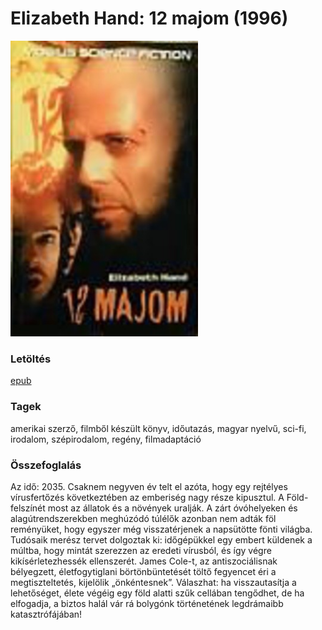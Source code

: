 # <a name="id_779">Elizabeth Hand: 12 majom (1996)</a>
<img src="https://github.com/BercziSandor/calibre_lib/raw/main/libs/main/Elizabeth%20Hand/12%20Majom%20%28779%29/cover.jpg" alt="cover" width="300"/>

### Letöltés
[epub](https://github.com/BercziSandor/calibre_lib/raw/main/libs/main/Elizabeth%20Hand/12%20Majom%20%28779%29/12%20majom%20-%20Elizabeth%20Hand.epub)

### Tagek
amerikai szerző, filmből készült könyv, időutazás, magyar nyelvű, sci-fi, irodalom, szépirodalom, regény, filmadaptáció

### Összefoglalás
<p class="description">Az idő: 2035. Csaknem negyven év telt el azóta, hogy egy rejtélyes vírusfertőzés következtében az emberiség nagy része kipusztul. A Föld-felszínét most az állatok és a növények uralják. A zárt óvóhelyeken és alagútrendszerekben meghúzódó túlélők azonban nem adták föl reményüket, hogy egyszer még visszatérjenek a napsütötte fönti világba. Tudósaik merész tervet dolgoztak ki: időgépükkel egy embert küldenek a múltba, hogy mintát szerezzen az eredeti vírusból, és így végre kikísérletezhessék ellenszerét. James Cole-t, az antiszociálisnak bélyegzett, életfogytiglani börtönbüntetését töltő fegyencet éri a megtiszteltetés, kijelölik „önkéntesnek”. Válaszhat: ha visszautasítja a lehetőséget, élete végéig egy föld alatti szűk cellában tengődhet, de ha elfogadja, a biztos halál vár rá bolygónk történetének legdrámaibb katasztrófájában!</p>


